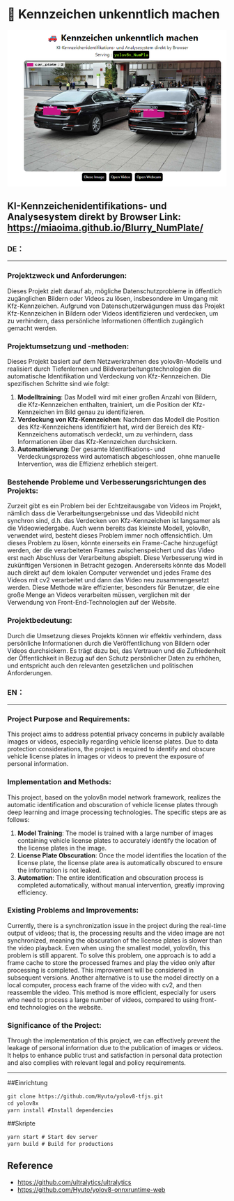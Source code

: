 # 🚗 Kennzeichen unkenntlich machen

<p align="center">
  <img src="./sample.png" />
</p>

**KI-Kennzeichenidentifikations- und Analysesystem direkt by Browser**
Link: https://miaoima.github.io/Blurry_NumPlate/
---
### DE：
---
### Projektzweck und Anforderungen:
Dieses Projekt zielt darauf ab, mögliche Datenschutzprobleme in öffentlich zugänglichen Bildern oder Videos zu lösen, insbesondere im Umgang mit Kfz-Kennzeichen. Aufgrund von Datenschutzerwägungen muss das Projekt Kfz-Kennzeichen in Bildern oder Videos identifizieren und verdecken, um zu verhindern, dass persönliche Informationen öffentlich zugänglich gemacht werden.

### Projektumsetzung und -methoden:
Dieses Projekt basiert auf dem Netzwerkrahmen des yolov8n-Modells und realisiert durch Tiefenlernen und Bildverarbeitungstechnologien die automatische Identifikation und Verdeckung von Kfz-Kennzeichen. Die spezifischen Schritte sind wie folgt:
1. **Modelltraining**: Das Modell wird mit einer großen Anzahl von Bildern, die Kfz-Kennzeichen enthalten, trainiert, um die Position der Kfz-Kennzeichen im Bild genau zu identifizieren.
2. **Verdeckung von Kfz-Kennzeichen**: Nachdem das Modell die Position des Kfz-Kennzeichens identifiziert hat, wird der Bereich des Kfz-Kennzeichens automatisch verdeckt, um zu verhindern, dass Informationen über das Kfz-Kennzeichen durchsickern.
3. **Automatisierung**: Der gesamte Identifikations- und Verdeckungsprozess wird automatisch abgeschlossen, ohne manuelle Intervention, was die Effizienz erheblich steigert.

### Bestehende Probleme und Verbesserungsrichtungen des Projekts:
Zurzeit gibt es ein Problem bei der Echtzeitausgabe von Videos im Projekt, nämlich dass die Verarbeitungsergebnisse und das Videobild nicht synchron sind, d.h. das Verdecken von Kfz-Kennzeichen ist langsamer als die Videowiedergabe. Auch wenn bereits das kleinste Modell, yolov8n, verwendet wird, besteht dieses Problem immer noch offensichtlich. Um dieses Problem zu lösen, könnte einerseits ein Frame-Cache hinzugefügt werden, der die verarbeiteten Frames zwischenspeichert und das Video erst nach Abschluss der Verarbeitung abspielt. Diese Verbesserung wird in zukünftigen Versionen in Betracht gezogen. Andererseits könnte das Modell auch direkt auf dem lokalen Computer verwendet und jedes Frame des Videos mit cv2 verarbeitet und dann das Video neu zusammengesetzt werden. Diese Methode wäre effizienter, besonders für Benutzer, die eine große Menge an Videos verarbeiten müssen, verglichen mit der Verwendung von Front-End-Technologien auf der Website.

### Projektbedeutung:
Durch die Umsetzung dieses Projekts können wir effektiv verhindern, dass persönliche Informationen durch die Veröffentlichung von Bildern oder Videos durchsickern. Es trägt dazu bei, das Vertrauen und die Zufriedenheit der Öffentlichkeit in Bezug auf den Schutz persönlicher Daten zu erhöhen, und entspricht auch den relevanten gesetzlichen und politischen Anforderungen.

### EN：
---
### Project Purpose and Requirements:
This project aims to address potential privacy concerns in publicly available images or videos, especially regarding vehicle license plates. Due to data protection considerations, the project is required to identify and obscure vehicle license plates in images or videos to prevent the exposure of personal information.

### Implementation and Methods:
This project, based on the yolov8n model network framework, realizes the automatic identification and obscuration of vehicle license plates through deep learning and image processing technologies. The specific steps are as follows:
1. **Model Training**: The model is trained with a large number of images containing vehicle license plates to accurately identify the location of the license plates in the image.
2. **License Plate Obscuration**: Once the model identifies the location of the license plate, the license plate area is automatically obscured to ensure the information is not leaked.
3. **Automation**: The entire identification and obscuration process is completed automatically, without manual intervention, greatly improving efficiency.

### Existing Problems and Improvements:
Currently, there is a synchronization issue in the project during the real-time output of videos; that is, the processing results and the video image are not synchronized, meaning the obscuration of the license plates is slower than the video playback. Even when using the smallest model, yolov8n, this problem is still apparent. To solve this problem, one approach is to add a frame cache to store the processed frames and play the video only after processing is completed. This improvement will be considered in subsequent versions. Another alternative is to use the model directly on a local computer, process each frame of the video with cv2, and then reassemble the video. This method is more efficient, especially for users who need to process a large number of videos, compared to using front-end technologies on the website.

### Significance of the Project:
Through the implementation of this project, we can effectively prevent the leakage of personal information due to the publication of images or videos. It helps to enhance public trust and satisfaction in personal data protection and also complies with relevant legal and policy requirements.

---
##Einrichtung

```shell
git clone https://github.com/Hyuto/yolov8-tfjs.git
cd yolov8x
yarn install #Install dependencies
```

##Skripte

```shell
yarn start # Start dev server
yarn build # Build for productions
```

## Reference

- https://github.com/ultralytics/ultralytics
- https://github.com/Hyuto/yolov8-onnxruntime-web

